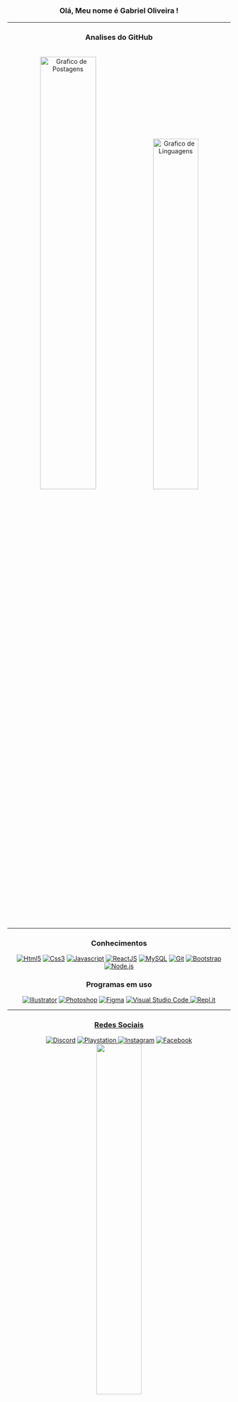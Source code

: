 <!-- Edição de Perfil INICIO -->

<h3 align="center">Olá, Meu nome é Gabriel Oliveira !</h3>
<hr>
<div align="center">
    <h3>Analises do GitHub</H3>
    <br>
    <img width="50%" src="https://github-readme-stats.vercel.app/api?username=Gabriel7818&show_icons=true&theme=radical" alt="Grafico de Postagens"/>
    <img width="45%" src="https://github-readme-stats.vercel.app/api/top-langs/?username=Gabriel7818&layout=compact&title_color=ffffff&bg_color=161B22&text_color=11bbb2&count_private=true&icon_color=11bbb2&border_color=ffffff&show_icons=true&custom_title=Linguagens mais usadas" alt="Grafico de Linguagens"/>
    <hr>
<h3 align="center">Conhecimentos</h3>
    <div align="center">
<a href="https://pt.wikipedia.org/wiki/HTML5"> <img alt="Html5" src="https://img.shields.io/badge/html5-%23E34F26.svg?style=for-the-badge&logo=html5&logoColor=white"/></a>
<a href="https://pt.wikipedia.org/wiki/CSS3"> <img alt="Css3" src="https://img.shields.io/badge/css3-%231572B6.svg?style=for-the-badge&logo=css3&logoColor=white"/></a>
<a href="https://pt.wikipedia.org/wiki/JavaScript"> <img alt="Javascript" src="https://img.shields.io/badge/javascript-%23323330.svg?style=for-the-badge&logo=javascript&logoColor=%23F7DF1E"/></a>
<a href="https://pt.wikipedia.org/wiki/React_(JavaScript)"> <img alt="ReactJS" src="https://img.shields.io/badge/ReactJs-%2320232a.svg?style=for-the-badge&logo=react&logoColor=%2361DAFB"/></a>
<a href="https://pt.wikipedia.org/wiki/MySQL"> <img alt="MySQL" src="https://img.shields.io/badge/mysql-%2300f.svg?style=for-the-badge&logo=mysql&logoColor=white"/></a>
<a href="https://pt.wikipedia.org/wiki/Git"> <img alt="Git" src="https://img.shields.io/badge/git-%23F05033.svg?style=for-the-badge&logo=git&logoColor=white"/></a>
<a href="https://pt.wikipedia.org/wiki/Bootstrap_(framework_front-end)"> <img alt="Bootstrap" src="https://img.shields.io/badge/Bootstrap-563D7C?style=for-the-badge&logo=bootstrap&logoColor=white"/></a>
<a href="https://pt.wikipedia.org/wiki/Node.js"> <img alt="Node.js" src="https://img.shields.io/badge/Node.js-43853D?style=for-the-badge&logo=node.js&logoColor=white"/></a>
    </div>
    <h3 align="center">Programas em uso</h3>
    <div align="center">
<a href="https://pt.wikipedia.org/wiki/Adobe_Illustrator"> <img alt="Illustrator" src="https://img.shields.io/badge/illustrator-%23FF9A00.svg?style=for-the-badge&logo=adobe%20illustrator&logoColor=white"/></a>
<a href="https://pt.wikipedia.org/wiki/Adobe_Photoshop"> <img alt="Photoshop" src="https://img.shields.io/badge/photoshop-%2331A8FF.svg?style=for-the-badge&logo=adobe%20photoshop&logoColor=white"/></a>
<a href="https://pt.wikipedia.org/wiki/Figma"> <img alt="Figma" src="https://img.shields.io/badge/figma-%23F24E1E.svg?style=for-the-badge&logo=figma&logoColor=white"/></a>
<a href="https://pt.wikipedia.org/wiki/Visual_Studio_Code"> <img alt="Visual Studio Code" src="https://img.shields.io/badge/VsCode-0078d7.svg?style=for-the-badge&logo=visual-studio-code&logoColor=white"/>
<a href="https://en.wikipedia.org/wiki/Replit"> <img alt="Repl.it" src="https://camo.githubusercontent.com/aa7b2698a8a2901c8b6f9b1a0107045ff09d55d84bec961a19c2b70b7a421a81/68747470733a2f2f696d672e736869656c64732e696f2f62616467652f5265706c2e69742d2532333044313031452e7376673f7374796c653d666f722d7468652d6261646765266c6f676f3d5265706c6974266c6f676f436f6c6f723d7768697465"/>
    </div>
    <hr>
<h3 align="center">Redes Sociais</h3>
    <div align="center">
<a href="https://discord.gg/exX6rNenXq"> <img alt="Discord" src="https://img.shields.io/badge/Discord-%237289DA.svg?style=for-the-badge&logo=discord&logoColor=white"/></a>
<a href="https://mypst.com.br/rank/Gabrielzim_-/?game_id=NPWR07053_00#!jogos/NPWR07053_00"> <img alt="Playstation" src="https://img.shields.io/badge/Playstation-003791?style=for-the-badge&logo=playstation&logoColor=white"/>
</a>
<a href="https://www.instagram.com/gabriel7818_/"> <img alt="Instagram" src="https://img.shields.io/badge/Instagram-E4405F?style=for-the-badge&logo=instagram&logoColor=white"/></a>
<a href="https://www.facebook.com/gabriel.oliveiradamasceno/"> <img alt="Facebook" src="https://img.shields.io/badge/Facebook-1877F2?style=for-the-badge&logo=facebook&logoColor=white"/></a>
<a href="https://www.linkedin.com/in/gabriel-oliveira-9aa861235/" <img alt="Linkedin" src="https://img.shields.io/badge/LinkedIn-0077B5?style=for-the-badge&logo=linkedin&logoColor=white"/></a>
    </div>
    <div align="center">
<img width="45%" src="https://discord.c99.nl/widget/theme-4/405853277046046720.png"/>
    </div>
    <br>
<p align="right"><img src="https://komarev.com/ghpvc/?username=Gabriel7818&style=flat-square" alt="Contador de Visitantes"/></p>
    

<!-- Edição de Perfil FIM -->
